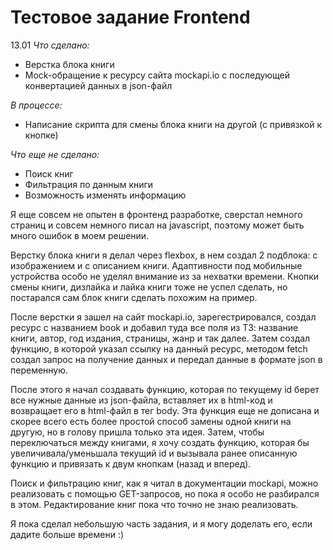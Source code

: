 # Тестовое задание Frontend
13.01
*Что сделано:*
- Верстка блока книги
- Mock-обращение к ресурсу сайта mockapi.io с последующей конвертацией данных в json-файл

*В процессе:*
- Написание скрипта для смены блока книги на другой (с привязкой к кнопке)

*Что еще не сделано:*
- Поиск книг
- Фильтрация по данным книги
- Возможность изменять информацию

Я еще совсем не опытен в фронтенд разработке, сверстал немного страниц и совсем немного писал на javascript, поэтому может быть много ошибок в моем решении.

Верстку блока книги я делал через flexbox, в нем создал 2 подблока: с изображением и с описанием книги. Адаптивности под мобильные устройства особо не уделял внимание из за нехватки времени.
Кнопки смены книги, дизлайка и лайка книги тоже не успел сделать, но постарался сам блок книги сделать похожим на пример.

После верстки я зашел на сайт mockapi.io, зарегестрировался, создал ресурс с названием book и добавил туда все поля из ТЗ: название книги, автор, год издания, страницы, жанр и так далее.
Затем создал функцию, в которой указал ссылку на данный ресурс, методом fetch создал запрос на получение данных и передал данные в формате json в переменную.

После этого я начал создавать функцию, которая по текущему id берет все нужные данные из json-файла, вставляет их в html-код и возвращает его в html-файл в тег body.
Эта функция еще не дописана и скорее всего есть более простой способ замены одной книги на другую, но в голову пришла только эта идея.
Затем, чтобы переключаться между книгами, я хочу создать функцию, которая бы увеличивала/уменьшала текущий id и вызывала ранее описанную функцию и привязать к двум кнопкам (назад и вперед).

Поиск и фильтрацию книг, как я читал в документации mockapi, можно реализовать с помощью GET-запросов, но пока я особо не разбирался в этом.
Редактирование книг пока что точно не знаю реализовать.

Я пока сделал небольшую часть задания, и я могу доделать его, если дадите больше времени :)